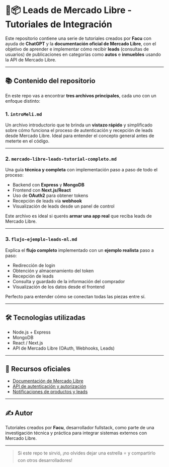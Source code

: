 # 🚗📦 Leads de Mercado Libre - Tutoriales de Integración

Este repositorio contiene una serie de tutoriales creados por **Facu** con ayuda de **ChatGPT** y la **documentación oficial de Mercado Libre**, con el objetivo de aprender e implementar cómo recibir **leads** (consultas de usuarios) de publicaciones en categorías como **autos** e **inmuebles** usando la API de Mercado Libre.

---

## 📚 Contenido del repositorio

En este repo vas a encontrar **tres archivos principales**, cada uno con un enfoque distinto:

### 1. `introMeli.md`
Un archivo introductorio que te brinda un **vistazo rápido** y simplificado sobre cómo funciona el proceso de autenticación y recepción de leads desde Mercado Libre. Ideal para entender el concepto general antes de meterte en el código.

---

### 2. `mercado-libre-leads-tutorial-completo.md`
Una guía **técnica y completa** con implementación paso a paso de todo el proceso:

- Backend con **Express** y **MongoDB**
- Frontend con **Next.js/React**
- Uso de **OAuth2** para obtener tokens
- Recepción de leads vía **webhook**
- Visualización de leads desde un panel de control

Este archivo es ideal si querés **armar una app real** que reciba leads de Mercado Libre.

---

### 3. `flujo-ejemplo-leads-ml.md`
Explica el **flujo completo** implementado con un **ejemplo realista** paso a paso:

- Redirección de login
- Obtención y almacenamiento del token
- Recepción de leads
- Consulta y guardado de la información del comprador
- Visualización de los datos desde el frontend

Perfecto para entender cómo se conectan todas las piezas entre sí.

---

## 🛠 Tecnologías utilizadas

- Node.js + Express
- MongoDB
- React / Next.js
- API de Mercado Libre (OAuth, Webhooks, Leads)

---

## 📎 Recursos oficiales

- [Documentación de Mercado Libre](https://developers.mercadolibre.com.ar)
- [API de autenticación y autorización](https://developers.mercadolibre.com.ar/es_ar/autenticacion-y-autorizacion)
- [Notificaciones de productos y leads](https://developers.mercadolibre.com.ar/es_ar/productos-recibe-notificaciones)

---

## ✍️ Autor

Tutoriales creados por **Facu**, desarrollador fullstack, como parte de una investigación técnica y práctica para integrar sistemas externos con Mercado Libre.

---

> Si este repo te sirvió, ¡no olvides dejar una estrella ⭐ y compartirlo con otros desarrolladores!
